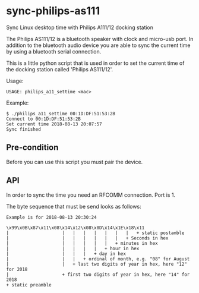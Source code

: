 # sync-philips-as111
Sync Linux desktop time with Philips A111/12 docking station

The Philips AS111/12 is a bluetooth speaker with clock and micro-usb port. In addition to the bluetooth audio device you are able to sync the current time by using a bluetooth serial connection. 

This is a little python script that is used in order to set the current time of the docking station called 'Philips AS111/12'.

Usage:
```
USAGE: philips_a11_settime <mac>
```

Example:
```
$ ./philips_a11_settime 00:1D:DF:51:53:2B
Connect to 00:1D:DF:51:53:2B
Set current time 2018-08-13 20:07:57
Sync finished
```

## Pre-condition
Before you can use this script you must pair the device.

## API
In order to sync the time you need an RFCOMM connection. Port is 1. 

The byte sequence that must be send looks as follows:
```
Example is for 2018-08-13 20:30:24

\x99\x0B\x87\x11\x08\x14\x12\x08\x0D\x14\x1E\x18\x11
|                    |   |   |   |   |   |   |   + static postamble
|                    |   |   |   |   |   |   + Seconds in hex
|                    |   |   |   |   |   + minutes in hex
|                    |   |   |   |   + hour in hex
|                    |   |   |   + day in hex
|                    |   |   + ordinal of month, e.g. "08" for August
|                    |   + last two digits of year in hex, here "12" for 2018
|                    + first two digits of year in hex, here "14" for 2018
+ static preamble        
```

